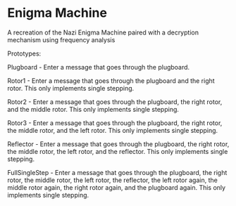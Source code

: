 # Enigma Machine
A recreation of the Nazi Enigma Machine paired with a decryption mechanism using frequency analysis


Prototypes:

Plugboard - Enter a message that goes through the plugboard.

Rotor1 - Enter a message that goes through the plugboard and the right rotor. This only implements single stepping.

Rotor2 - Enter a message that goes through the plugboard, the right rotor, and the middle rotor. This only implements single stepping.

Rotor3 - Enter a message that goes through the plugboard, the right rotor, the middle rotor, and the left rotor. This only implements single stepping.

Reflector - Enter a message that goes through the plugboard, the right rotor, the middle rotor, the left rotor, and the reflector. This only implements single stepping.

FullSingleStep - Enter a message that goes through the plugboard, the right rotor, the middle rotor, the left rotor, the reflector, the left rotor again, the middle rotor again, the right rotor again, and the plugboard again. This only implements single stepping.
